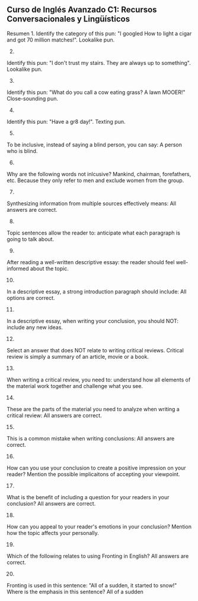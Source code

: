 ## Curso de Inglés Avanzado C1: Recursos Conversacionales y Lingüísticos

Resumen
1.
Identify the category of this pun: "I googled How to light a cigar and got 70 million matches!".
Lookalike pun.

2.
Identify this pun: "I don't trust my stairs. They are always up to something".
Lookalike pun.

3.
Identify this pun: "What do you call a cow eating grass? A lawn MOOER!"
Close-sounding pun.

4.
Identify this pun: "Have a gr8 day!".
Texting pun.

5.
To be inclusive, instead of saying a blind person, you can say:
A person who is blind.

6.
Why are the following words not inlcusive? Mankind, chairman, forefathers, etc.
Because they only refer to men and exclude women from the group.

7.
Synthesizing information from multiple sources effectively means:
All answers are correct.

8.
Topic sentences allow the reader to:
anticipate what each paragraph is going to talk about.

9.
After reading a well-written descriptive essay:
the reader should feel well-informed about the topic.

10.
In a descriptive essay, a strong introduction paragraph should include:
All options are correct.

11.
In a descriptive essay, when writing your conclusion, you should NOT:
include any new ideas.

12.
Select an answer that does NOT relate to writing critical reviews.
Critical review is simply a summary of an article, movie or a book.

13.
When writing a critical review, you need to:
understand how all elements of the material work together and challenge what you see.

14.
These are the parts of the material you need to analyze when writing a critical review:
All answers are correct.

15.
This is a common mistake when writing conclusions:
All answers are correct.

16.
How can you use your conclusion to create a positive impression on your reader?
Mention the possible implicaitons of accepting your viewpoint.

17.
What is the benefit of including a question for your readers in your conclusion?
All answers are correct.

18.
How can you appeal to your reader's emotions in your conclusion?
Mention how the topic affects your personally.

19.
Which of the following relates to using Fronting in English?
All answers are correct.

20.
Fronting is used in this sentence: "All of a sudden, it started to snow!"
Where is the emphasis in this sentence?
All of a sudden